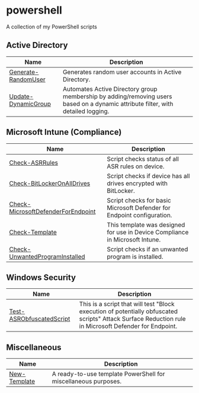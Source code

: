 # powershell

A collection of my PowerShell scripts

## **Active Directory**
|Name|Description|
|-|-|
|[Generate-RandomUser](./scripts/active-directory/Generate-RandomUser)|Generates random user accounts in Active Directory.|
|[Update-DynamicGroup](./scripts/active-directory/Update-DynamicGroup)|Automates Active Directory group membership by adding/removing users based on a dynamic attribute filter, with detailed logging.|

## **Microsoft Intune (Compliance)**
|Name|Description|
|-|-|
|[Check-ASRRules](./scripts/intune-compliance/Check-ASRRules)|Script checks status of all ASR rules on device.|
|[Check-BitLockerOnAllDrives](./scripts/intune-compliance/Check-BitLockerOnAllDrives)|Script checks if device has all drives encrypted with BitLocker.|
|[Check-MicrosoftDefenderForEndpoint](./scripts/intune-compliance/Check-MicrosoftDefenderForEndpoint)|Script checks for basic Microsoft Defender for Endpoint configuration.|
|[Check-Template](./scripts/intune-compliance/Check-Template)|This template was designed for use in Device Compliance in Microsoft Intune.|
|[Check-UnwantedProgramInstalled](./scripts/intune-compliance/Check-UnwantedProgramInstalled)|Script checks if an unwanted program is installed.|

## **Windows Security**
|Name|Description|
|-|-|
|[Test-ASRObfuscatedScript](./scripts/Test-ASRObfuscatedScript)|This is a script that will test "Block execution of potentially obfuscated scripts" Attack Surface Reduction rule in Microsoft Defender for Endpoint.|

## **Miscellaneous**
|Name|Description|
|-|-|
|[New-Template](./scripts/miscellaneous/New-Template)|A ready-to-use template PowerShell for miscellaneous purposes.|